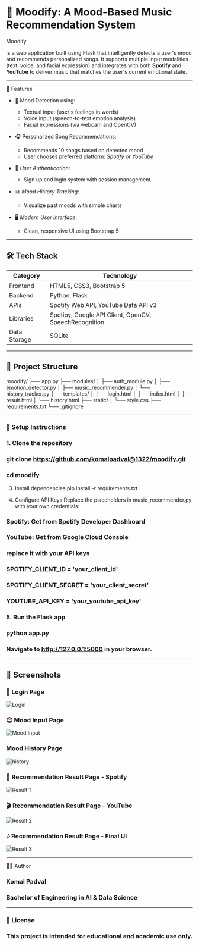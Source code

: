 # 🎵 Moodify: A Mood-Based Music Recommendation System

Moodify

is a web application built using Flask that intelligently detects a user's mood and recommends personalized songs. It supports multiple input modalities (text, voice, and facial expression) and integrates with both **Spotify** and **YouTube** to deliver music that matches the user's current emotional state.

---------------------------------------------------------------------------------------------------------------------------------------
🚀 Features

- 🧠 Mood Detection using:
  - Textual input (user's feelings in words)
  - Voice input (speech-to-text emotion analysis)
  - Facial expressions (via webcam and OpenCV)

- 🎧 Personalized Song Recommendations:
  - Recommends 10 songs based on detected mood
  - User chooses preferred platform: *Spotify* or *YouTube*

- 👤 *User Authentication*:
  - Sign up and login system with session management

- 📊 *Mood History Tracking*:
  - Visualize past moods with simple charts

- 🖥️ *Modern User Interface*:
  - Clean, responsive UI using Bootstrap 5

----------------------------------------------------------------------------------------------------------------------------------------

## 🛠️ Tech Stack

| Category       | Technology                                       |
|----------------|--------------------------------------------------|
| Frontend       | HTML5, CSS3, Bootstrap 5                         |
| Backend        | Python, Flask                                    |
| APIs           | Spotify Web API, YouTube Data API v3             |
| Libraries      | Spotipy, Google API Client, OpenCV, SpeechRecognition |
| Data Storage   | SQLite                                           |

----------------------------------------------------------------------------------------------------------------------------------------


## 📁 Project Structure

moodify/
├── app.py
├── modules/
│ ├── auth_module.py
│ ├── emotion_detector.py
│ ├── music_recommender.py
│ └── history_tracker.py
├── templates/
│ ├── login.html
│ ├── index.html
│ ├── result.html
│ └── history.html
├── static/
│ └── style.css
├── requirements.txt
└── .gitignore

---------------------------------------------------------------------------------------------------------------------------------------


### 🧪 Setup Instructions
 ### 1. Clone the repository
   ### git clone https://github.com/komalpadval@1322/moodify.git
   ### cd moodify

3. Install dependencies
pip install -r requirements.txt

4. Configure API Keys
Replace the placeholders in music_recommender.py with your own credentials:

### Spotify: Get from Spotify Developer Dashboard
### YouTube: Get from Google Cloud Console
### replace it with your API keys 

### SPOTIFY_CLIENT_ID = 'your_client_id'
### SPOTIFY_CLIENT_SECRET = 'your_client_secret'
### YOUTUBE_API_KEY = 'your_youtube_api_key'

### 5. Run the Flask app
### python app.py
### Navigate to http://127.0.0.1:5000 in your browser.

---------------------------------------------------------------------------------------------------------------------------------------
## 📸 Screenshots

### 🔐 Login Page
![Login](assets/screenshots/login.jpg)

### 😊 Mood Input Page
![Mood Input](assets/screenshots/mood_input.jpg)

### Mood History Page
![history](assets/screenshots/history.jpg)

### 🎵 Recommendation Result Page - Spotify
![Result 1](assets/screenshots/result1.jpg)

### 🎬 Recommendation Result Page - YouTube
![Result 2](assets/screenshots/result2.jpg)

### 🎶 Recommendation Result Page - Final UI
![Result 3](assets/screenshots/result3.jpg)

----------------------------------------------------------------------------------------------------------------------------------------
👩‍💻 Author
### Komal Padval
### Bachelor of Engineering in AI & Data Science

---------------------------------------------------------------------------------------------------------------------------------------

### 📃 License
### This project is intended for educational and academic use only.